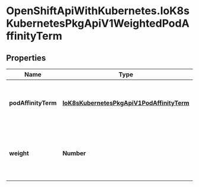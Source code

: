 # OpenShiftApiWithKubernetes.IoK8sKubernetesPkgApiV1WeightedPodAffinityTerm

## Properties
Name | Type | Description | Notes
------------ | ------------- | ------------- | -------------
**podAffinityTerm** | [**IoK8sKubernetesPkgApiV1PodAffinityTerm**](IoK8sKubernetesPkgApiV1PodAffinityTerm.md) | Required. A pod affinity term, associated with the corresponding weight. | 
**weight** | **Number** | weight associated with matching the corresponding podAffinityTerm, in the range 1-100. | 


